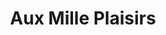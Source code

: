 ---
title: "Aux Mille Plaisirs"
url: /le-chambon-feugerolles/aux-mille-plaisirs/
shop: boulangerie
---